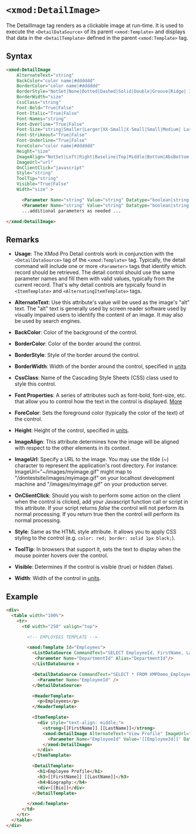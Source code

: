 # `<xmod:DetailImage>`

The DetailImage tag renders as a clickable image at run-time. It is used to execute the `<DetailDataSource>` of its parent `<xmod:Template>` and displays that data in the `<DetailTemplate>` defined in the parent `<xmod:Template>` tag.

## Syntax
```html
<xmod:DetailImage
    AlternateText="string"
    BackColor="color name|#dddddd"
    BorderColor="color name|#dddddd"
    BorderStyle="NotSet|None|Dotted|Dashed|Solid|Double|Groove|Ridge| Inset|Outset"
    BorderWidth="size"
    CssClass="string"
    Font-Bold="True|False"
    Font-Italic="True|False"
    Font-Names="string"
    Font-Overline="True|False"
    Font-Size="string|Smaller|Larger|XX-Small|X-Small|Small|Medium| Large|X-Large|XX-Large"
    Font-Strikeout="True|False"
    Font-Underline="True|False"
    ForeColor="color name|#dddddd"
    Height="size"
    ImageAlign="NotSet|Left|Right|Baseline|Top|Middle|Bottom|AbsBottom|AbsMiddle|TextTop"
    ImageUrl="url"
    OnClientClick="javascript"
    Style="string"
    ToolTip="string"
    Visible="True|False"
    Width="size" >

      <Parameter Name="string" Value="string" Datatype="boolean|string|int32" />
      <Parameter Name="string" Value="string" Datatype="boolean|string|int32" />
      ...additional parameters as needed ...

</xmod:DetailImage> 
```

## Remarks

*   **Usage**: The XMod Pro Detail controls work in conjunction with the `<DetailDataSource>` tag of the `<xmod:Template>` tag. Typically, the detail command will include one or more `<Parameter>` tags that identify which record should be retrieved. The detail control should use the same parameter names and fill them with valid values, typically from the current record. That's why detail controls are typically found in `<ItemTemplate>` and `<AlternatingItemTemplate>` tags.  

*   **AlternateText**: Use this attribute's value will be used as the image's "alt" text. The "alt" text is generally used by screen reader software used by visually impaired users to identify the content of an image. It may also be used by search engines.  

*   **BackColor**: Color of the background of the control.  

*   **BorderColor**: Color of the border around the control.  

*   **BorderStyle**: Style of the border around the control.  

*   **BorderWidth**: Width of the border around the control, specified in [units](../unit-types.md)

*   **CssClass**: Name of the Cascading Style Sheets (CSS) class used to style this control.  

*   **Font Properties**: A series of attributes such as font-bold, font-size, etc. that allow you to control how the text in the control is displayed. [More](../font-properties.md)

*   **ForeColor**: Sets the foreground color (typically the color of the text) of the control.  

*   **Height**: Height of the control, specified in [units](../unit-types.md).  

*   **ImageAlign**: This attribute determines how the image will be aligned with respect to the other elements in its context.  

*   **ImageUrl**: Specify a URL to the image. You may use the tilde (~) character to represent the application's root directory. For instance: ImageUrl="~/images/myimage.gif" might map to "/dnntestsite/images/myimage.gif" on your localhost development machine and "/images/myimage.gif" on your production server.  

*   **OnClientClick**: Should you wish to perform some action on the client when the control is clicked, add your Javascript function call or script in this attribute. If your script returns _false_ the control will not perform its normal processing. If you return true then the control will perform its normal processing.  

*   **Style**: Same as the HTML style attribute. It allows you to apply CSS styling to the control (e.g. `color: red; border: solid 1px black;`).  

*   **ToolTip**: In browsers that support it, sets the text to display when the mouse pointer hovers over the control.  

*   **Visible**: Determines if the control is visible (true) or hidden (false).  

*   **Width**: Width of the control in [units](../unit-types.md).  

## Example
```html {24-26}
<div>
  <table width="100%">
    <tr>
      <td width="250" valign="top">

        <!-- EMPLOYEES TEMPLATE -->

        <xmod:Template Id="Employees">
          <ListDataSource CommandText="SELECT EmployeeId, FirstName, LastName FROM XMPDemo_Employees WHERE DepartmentId = @DepartmentId"> 
           <Parameter Name="DepartmentId" Alias="DepartmentId"/>
          </ListDataSource >

          <DetailDataSource CommandText="SELECT * FROM XMPDemo_Employees WHERE EmployeeId = @EmployeeId">
            <Parameter Name="EmployeeId" />
          </DetailDataSource>

          <HeaderTemplate>
            <p>Employees</p>
          </HeaderTemplate>

          <ItemTemplate>
            <div style="text-align: middle;">
              <strong>[[FirstName]] [[LastName]]</strong>
              <xmod:DetailImage AlternateText="View Profile" ImageUrl="~/images/person.gif">
                <Parameter Name="EmployeeId" Value='[[EmployeeId]]' Datatype="int32" />
              </xmod:DetailImage>
            </div>
          </ItemTemplate>

          <DetailTemplate>
            <h1>Employee Profile</h1>
            <h3>[[FirstName]] [[LastName]]</h3>
            <h4>Biography:</h4>
            <div>[[Bio]]</div>
          </DetailTemplate>

        </xmod:Template>
      </td>
    </tr>
  </table>
</div> 
```